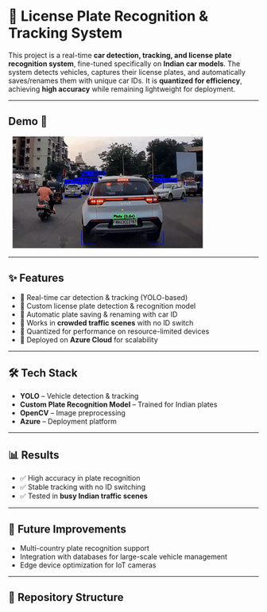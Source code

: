 # 🚗 License Plate Recognition & Tracking System  

This project is a real-time **car detection, tracking, and license plate recognition system**, fine-tuned specifically on **Indian car models**. The system detects vehicles, captures their license plates, and automatically saves/renames them with unique car IDs. It is **quantized for efficiency**, achieving **high accuracy** while remaining lightweight for deployment.  

---

## Demo 🎥

![Plate Recognition Demo](media/demo.gif)

---

## ✨ Features  
- 🔹 Real-time car detection & tracking (YOLO-based)  
- 🔹 Custom license plate detection & recognition model  
- 🔹 Automatic plate saving & renaming with car ID  
- 🔹 Works in **crowded traffic scenes** with no ID switch  
- 🔹 Quantized for performance on resource-limited devices  
- 🔹 Deployed on **Azure Cloud** for scalability  

---

## 🛠 Tech Stack  
- **YOLO** – Vehicle detection & tracking  
- **Custom Plate Recognition Model** – Trained for Indian plates  
- **OpenCV** – Image preprocessing  
- **Azure** – Deployment platform  

---

## 📊 Results  
- ✅ High accuracy in plate recognition  
- ✅ Stable tracking with no ID switching  
- ✅ Tested in **busy Indian traffic scenes**  

---

## 🚀 Future Improvements  
- Multi-country plate recognition support  
- Integration with databases for large-scale vehicle management  
- Edge device optimization for IoT cameras  

---

## 📂 Repository Structure  
